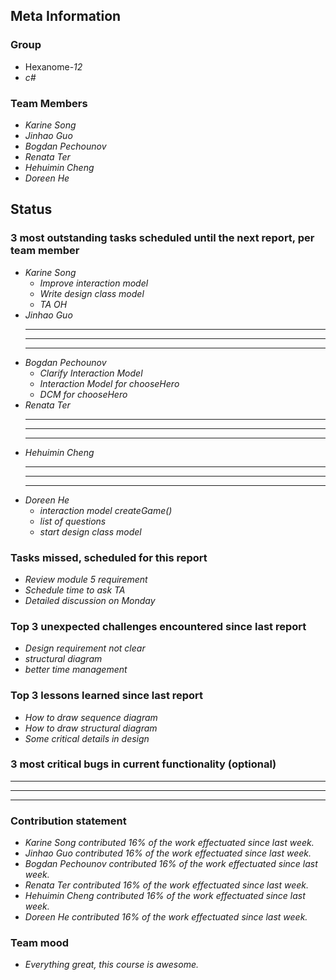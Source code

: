 ## Meta Information

### Group

 * Hexanome-*12*
 * *c#*

### Team Members

 * *Karine Song*
 * *Jinhao Guo*
 * *Bogdan Pechounov*
 * *Renata Ter*
 * *Hehuimin Cheng*
 * *Doreen He*

## Status

### 3 most outstanding tasks scheduled until the next report, per team member

 * *Karine Song*
   * *Improve interaction model*
   * *Write design class model*
   * *TA OH*
 * *Jinhao Guo*
   * **
   * **
   * **
 * *Bogdan Pechounov*
   * *Clarify Interaction Model*
   * *Interaction Model for chooseHero*
   * *DCM for chooseHero*
 * *Renata Ter*
   * **
   * **
   * **
 * *Hehuimin Cheng*
   * **
   * **
   * **
 * *Doreen He*
   * *interaction model createGame()*
   * *list of questions*
   * *start design class model*

### Tasks missed, scheduled for this report

 * *Review module 5 requirement*
 * *Schedule time to ask TA*
 * *Detailed discussion on Monday*

### Top 3 unexpected challenges encountered since last report

  * *Design requirement not clear*
  * *structural diagram*
  * *better time management*

### Top 3 lessons learned since last report

 * *How to draw sequence diagram*
 * *How to draw structural diagram*
 * *Some critical details in design*
 

### 3 most critical bugs in current functionality (optional)

 * **
 * **
 * **

### Contribution statement

 * *Karine Song contributed 16% of the work effectuated since last week.*
 * *Jinhao Guo contributed 16% of the work effectuated since last week.*
 * *Bogdan Pechounov contributed 16% of the work effectuated since last week.*
 * *Renata Ter contributed 16% of the work effectuated since last week.*
 * *Hehuimin Cheng contributed 16% of the work effectuated since last week.*
 * *Doreen He contributed 16% of the work effectuated since last week.*

### Team mood

 * *Everything great, this course is awesome.*
